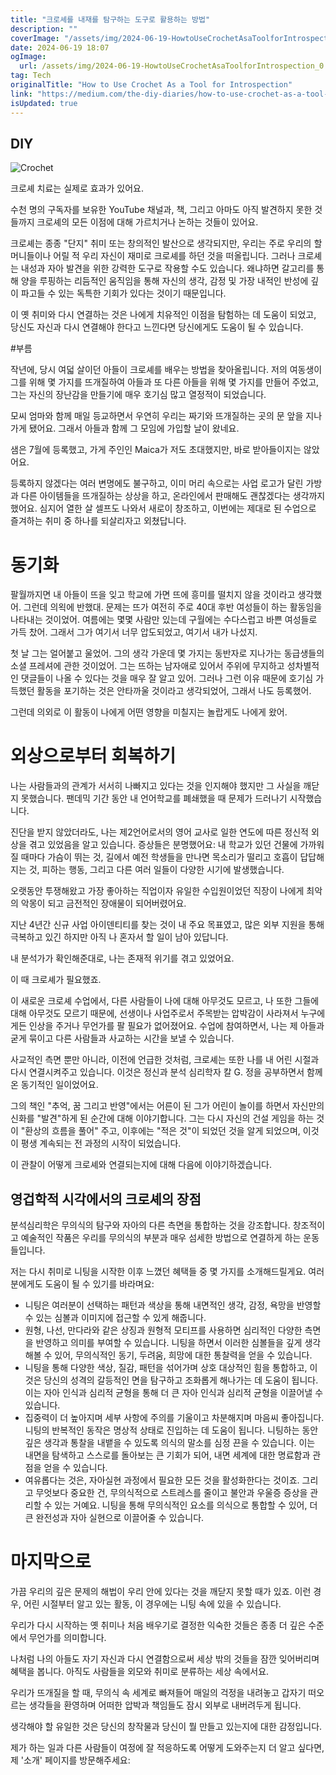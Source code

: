 ```yaml
---
title: "크로셰를 내재를 탐구하는 도구로 활용하는 방법"
description: ""
coverImage: "/assets/img/2024-06-19-HowtoUseCrochetAsaToolforIntrospection_0.png"
date: 2024-06-19 18:07
ogImage: 
  url: /assets/img/2024-06-19-HowtoUseCrochetAsaToolforIntrospection_0.png
tag: Tech
originalTitle: "How to Use Crochet As a Tool for Introspection"
link: "https://medium.com/the-diy-diaries/how-to-use-crochet-as-a-tool-for-introspection-f87526b2e927"
isUpdated: true
---
```






## DIY

![Crochet](/assets/img/2024-06-19-HowtoUseCrochetAsaToolforIntrospection_0.png)

크로셰 치료는 실제로 효과가 있어요.

수천 명의 구독자를 보유한 YouTube 채널과, 책, 그리고 아마도 아직 발견하지 못한 것들까지 크로셰의 모든 이점에 대해 가르치거나 논하는 것들이 있어요.

<div class="content-ad"></div>

크로셰는 종종 "단지" 취미 또는 창의적인 발산으로 생각되지만, 우리는 주로 우리의 할머니들이나 어릴 적 우리 자신이 재미로 크로셰를 하던 것을 떠올립니다. 그러나 크로셰는 내성과 자아 발견을 위한 강력한 도구로 작용할 수도 있습니다. 왜냐하면 갈고리를 통해 양을 루핑하는 리듬적인 움직임을 통해 자신의 생각, 감정 및 가장 내적인 반성에 깊이 파고들 수 있는 독특한 기회가 있다는 것이기 때문입니다.

이 옛 취미와 다시 연결하는 것은 나에게 치유적인 이점을 탐험하는 데 도움이 되었고, 당신도 자신과 다시 연결해야 한다고 느낀다면 당신에게도 도움이 될 수 있습니다.

#부름

작년에, 당시 여덟 살이던 아들이 크로셰를 배우는 방법을 찾아올립니다. 저의 여동생이 그를 위해 몇 가지를 뜨개질하여 아들과 또 다른 아들을 위해 몇 가지를 만들어 주었고, 그는 자신의 장난감을 만들기에 매우 호기심 많고 열정적이 되었습니다.

<div class="content-ad"></div>

모씨 엄마와 함께 매일 등교하면서 우연히 우리는 짜기와 뜨개질하는 곳의 문 앞을 지나가게 됐어요. 그래서 아들과 함께 그 모임에 가입할 날이 왔네요.

샘은 7월에 등록했고, 가게 주인인 Maica가 저도 초대했지만, 바로 받아들이지는 않았어요.

등록하지 않겠다는 여러 변명에도 불구하고, 이미 머리 속으로는 사업 로고가 달린 가방과 다른 아이템들을 뜨개질하는 상상을 하고, 온라인에서 판매해도 괜찮겠다는 생각까지 했어요. 심지어 열한 살 셀프도 나와서 새로이 창조하고, 이번에는 제대로 된 수업으로 즐겨하는 취미 중 하나를 되살리자고 외쳤답니다.

# 동기화

<div class="content-ad"></div>

팔월까지면 내 아들이 뜨을 잊고 학교에 가면 뜨에 흥미를 떨치지 않을 것이라고 생각했어. 그런데 의왹에 반했대. 문제는 뜨가 여전히 주로 40대 후반 여성들이 하는 활동임을 나타내는 것이었어. 여름에는 몇몇 사람만 있는데 구월에는 수다스럽고 바쁜 여성들로 가득 찼어. 그래서 그가 여기서 너무 압도되었고, 여기서 내가 나섰지.

첫 날 그는 얼어붙고 울었어. 그의 생각 가운데 몇 가지는 동반자로 지나가는 동급생들의 소셜 프레셔에 관한 것이었어. 그는 뜨하는 남자애로 있어서 주위에 무지하고 성차별적인 댓글들이 나올 수 있다는 것을 매우 잘 알고 있어. 그러나 그런 이유 때문에 호기심 가득했던 활동을 포기하는 것은 안타까울 것이라고 생각되었어, 그래서 나도 등록했어.

그런데 의외로 이 활동이 나에게 어떤 영향을 미칠지는 놀랍게도 나에게 왔어.

# 외상으로부터 회복하기

<div class="content-ad"></div>

나는 사람들과의 관계가 서서히 나빠지고 있다는 것을 인지해야 했지만 그 사실을 깨닫지 못했습니다. 팬데믹 기간 동안 내 언어학교를 폐쇄했을 때 문제가 드러나기 시작했습니다.

진단을 받지 않았더라도, 나는 제2언어로서의 영어 교사로 일한 연도에 따른 정신적 외상을 겪고 있었음을 알고 있습니다. 증상들은 분명했어요: 내 학교가 있던 건물에 가까워질 때마다 가슴이 뛰는 것, 길에서 예전 학생들을 만나면 목소리가 떨리고 호흡이 답답해지는 것, 피하는 행동, 그리고 다른 여러 일들이 다양한 시기에 발생했습니다.

오랫동안 투쟁해왔고 가장 좋아하는 직업이자 유일한 수입원이었던 직장이 나에게 최악의 악몽이 되고 금전적인 장애물이 되어버렸어요.

지난 4년간 신규 사업 아이덴티티를 찾는 것이 내 주요 목표였고, 많은 외부 지원을 통해 극복하고 있긴 하지만 아직 나 혼자서 할 일이 남아 있답니다.

<div class="content-ad"></div>

내 분석가가 확인해준대로, 나는 존재적 위기를 겪고 있었어요.

이 때 크로셰가 필요했죠.

이 새로운 크로셰 수업에서, 다른 사람들이 나에 대해 아무것도 모르고, 나 또한 그들에 대해 아무것도 모르기 때문에, 선생이나 사업주로서 주목받는 압박감이 사라져서 누구에게든 인상을 주거나 무언가를 팔 필요가 없어졌어요. 수업에 참여하면서, 나는 제 아들과 굳게 묶이고 다른 사람들과 사교하는 시간을 보낼 수 있습니다.

사교적인 측면 뿐만 아니라, 이전에 언급한 것처럼, 크로셰는 또한 나를 내 어린 시절과 다시 연결시켜주고 있습니다. 이것은 정신과 분석 심리학자 칼 G. 정을 공부하면서 함께 온 동기적인 일이었어요.

<div class="content-ad"></div>

그의 책인 "추억, 꿈 그리고 반영"에서는 어른이 된 그가 어린이 놀이를 하면서 자신만의 신화를 "발견"하게 된 순간에 대해 이야기합니다. 그는 다시 자신의 건설 게임을 하는 것이 "환상의 흐름을 풀어" 주고, 이후에는 "적은 것"이 되었던 것을 알게 되었으며, 이것이 평생 계속되는 전 과정의 시작이 되었습니다.

이 관찰이 어떻게 크로셰와 연결되는지에 대해 다음에 이야기하겠습니다.

## 영겁학적 시각에서의 크로셰의 장점

분석심리학은 무의식의 탐구와 자아의 다른 측면을 통합하는 것을 강조합니다. 창조적이고 예술적인 작품은 우리를 무의식의 부분과 매우 섬세한 방법으로 연결하게 하는 운동들입니다.

<div class="content-ad"></div>

저는 다시 취미로 니팅을 시작한 이후 느꼈던 혜택들 중 몇 가지를 소개해드릴게요. 여러분에게도 도움이 될 수 있기를 바라며요:

- 니팅은 여러분이 선택하는 패턴과 색상을 통해 내면적인 생각, 감정, 욕망을 반영할 수 있는 심볼과 이미지에 접근할 수 있게 해줍니다.
- 원형, 나선, 만다라와 같은 상징과 원형적 모티프를 사용하면 심리적인 다양한 측면을 반영하고 의미를 부여할 수 있습니다. 니팅을 하면서 이러한 심볼들을 깊게 생각해볼 수 있어, 무의식적인 동기, 두려움, 희망에 대한 통찰력을 얻을 수 있습니다.
- 니팅을 통해 다양한 색상, 질감, 패턴을 섞어가며 상호 대상적인 힘을 통합하고, 이것은 당신의 성격의 갈등적인 면을 탐구하고 조화롭게 해나가는 데 도움이 됩니다. 이는 자아 인식과 심리적 균형을 통해 더 큰 자아 인식과 심리적 균형을 이끌어낼 수 있습니다.
- 집중력이 더 높아지며 세부 사항에 주의를 기울이고 차분해지며 마음씨 좋아집니다. 니팅의 반복적인 동작은 명상적 상태로 진입하는 데 도움이 됩니다. 니팅하는 동안 깊은 생각과 통찰을 내뱉을 수 있도록 의식의 말소를 심정 끈을 수 있습니다. 이는 내면을 탐색하고 스스로를 돌아보는 큰 기회가 되어, 내면 세계에 대한 명료함과 관점을 얻을 수 있습니다.
- 여유롭다는 것은, 자아실현 과정에서 필요한 모든 것을 활성화한다는 것이죠. 그리고 무엇보다 중요한 건, 무의식적으로 스트레스를 줄이고 불안과 우울증 증상을 관리할 수 있는 거예요. 니팅을 통해 무의식적인 요소를 의식으로 통합할 수 있어, 더 큰 완전성과 자아 실현으로 이끌어줄 수 있습니다.

# 마지막으로

가끔 우리의 깊은 문제의 해법이 우리 안에 있다는 것을 깨닫지 못할 때가 있죠. 이런 경우, 어린 시절부터 알고 있는 활동, 이 경우에는 니팅 속에 있을 수 있습니다.

<div class="content-ad"></div>

우리가 다시 시작하는 옛 취미나 처음 배우기로 결정한 익숙한 것들은 종종 더 깊은 수준에서 무언가를 의미합니다.

나처럼 나의 아들도 자기 자신과 다시 연결함으로써 세상 밖의 것들을 잠깐 잊어버리며 혜택을 봅니다. 아직도 사람들을 외모와 취미로 분류하는 세상 속에서요.

우리가 뜨개질을 할 때, 무의식 속 세계로 빠져들어 매일의 걱정을 내려놓고 갑자기 떠오르는 생각들을 환영하며 어떠한 압박과 책임들도 잠시 외부로 내버려두게 됩니다.

생각해야 할 유일한 것은 당신의 창작물과 당신이 뭘 만들고 있는지에 대한 감정입니다.

<div class="content-ad"></div>

제가 하는 일과 다른 사람들이 여정에 잘 적응하도록 어떻게 도와주는지 더 알고 싶다면, 제 '소개' 페이지를 방문해주세요: